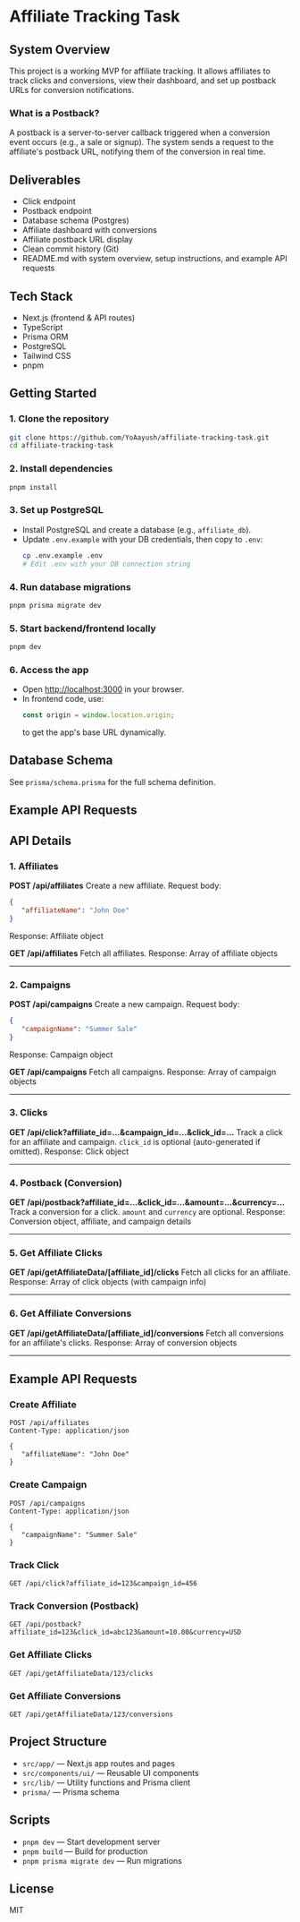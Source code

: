 
# Affiliate Tracking Task

## System Overview

This project is a working MVP for affiliate tracking. It allows affiliates to track clicks and conversions, view their dashboard, and set up postback URLs for conversion notifications.

### What is a Postback?
A postback is a server-to-server callback triggered when a conversion event occurs (e.g., a sale or signup). The system sends a request to the affiliate's postback URL, notifying them of the conversion in real time.

## Deliverables

- Click endpoint
- Postback endpoint
- Database schema (Postgres)
- Affiliate dashboard with conversions
- Affiliate postback URL display
- Clean commit history (Git)
- README.md with system overview, setup instructions, and example API requests

## Tech Stack

- Next.js (frontend & API routes)
- TypeScript
- Prisma ORM
- PostgreSQL
- Tailwind CSS
- pnpm

## Getting Started

### 1. Clone the repository
```bash
git clone https://github.com/YoAayush/affiliate-tracking-task.git
cd affiliate-tracking-task
```

### 2. Install dependencies
```bash
pnpm install
```

### 3. Set up PostgreSQL
- Install PostgreSQL and create a database (e.g., `affiliate_db`).
- Update `.env.example` with your DB credentials, then copy to `.env`:
   ```bash
   cp .env.example .env
   # Edit .env with your DB connection string
   ```

### 4. Run database migrations
```bash
pnpm prisma migrate dev
```

### 5. Start backend/frontend locally
```bash
pnpm dev
```

### 6. Access the app
- Open [http://localhost:3000](http://localhost:3000) in your browser.
- In frontend code, use:
   ```js
   const origin = window.location.origin;
   ```
   to get the app's base URL dynamically.

## Database Schema

See `prisma/schema.prisma` for the full schema definition.

## Example API Requests

## API Details

### 1. Affiliates
**POST /api/affiliates**
Create a new affiliate.
Request body:
```json
{
   "affiliateName": "John Doe"
}
```
Response: Affiliate object

**GET /api/affiliates**
Fetch all affiliates.
Response: Array of affiliate objects

---

### 2. Campaigns
**POST /api/campaigns**
Create a new campaign.
Request body:
```json
{
   "campaignName": "Summer Sale"
}
```
Response: Campaign object

**GET /api/campaigns**
Fetch all campaigns.
Response: Array of campaign objects

---

### 3. Clicks
**GET /api/click?affiliate_id=...&campaign_id=...&click_id=...**
Track a click for an affiliate and campaign. `click_id` is optional (auto-generated if omitted).
Response: Click object

---

### 4. Postback (Conversion)
**GET /api/postback?affiliate_id=...&click_id=...&amount=...&currency=...**
Track a conversion for a click. `amount` and `currency` are optional.
Response: Conversion object, affiliate, and campaign details

---

### 5. Get Affiliate Clicks
**GET /api/getAffiliateData/[affiliate_id]/clicks**
Fetch all clicks for an affiliate.
Response: Array of click objects (with campaign info)

---

### 6. Get Affiliate Conversions
**GET /api/getAffiliateData/[affiliate_id]/conversions**
Fetch all conversions for an affiliate's clicks.
Response: Array of conversion objects

---

## Example API Requests

### Create Affiliate
```http
POST /api/affiliates
Content-Type: application/json

{
   "affiliateName": "John Doe"
}
```

### Create Campaign
```http
POST /api/campaigns
Content-Type: application/json

{
   "campaignName": "Summer Sale"
}
```

### Track Click
```http
GET /api/click?affiliate_id=123&campaign_id=456
```

### Track Conversion (Postback)
```http
GET /api/postback?affiliate_id=123&click_id=abc123&amount=10.00&currency=USD
```

### Get Affiliate Clicks
```http
GET /api/getAffiliateData/123/clicks
```

### Get Affiliate Conversions
```http
GET /api/getAffiliateData/123/conversions
```

## Project Structure

- `src/app/` — Next.js app routes and pages
- `src/components/ui/` — Reusable UI components
- `src/lib/` — Utility functions and Prisma client
- `prisma/` — Prisma schema

## Scripts

- `pnpm dev` — Start development server
- `pnpm build` — Build for production
- `pnpm prisma migrate dev` — Run migrations

## License

MIT
